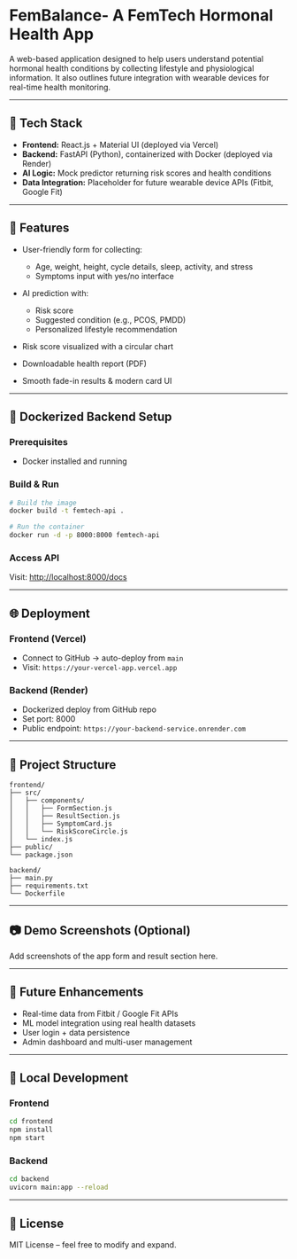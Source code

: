# FemBalance- A FemTech Hormonal Health App

A web-based application designed to help users understand potential hormonal health conditions by collecting lifestyle and physiological information. It also outlines future integration with wearable devices for real-time health monitoring.

---

## 🔧 Tech Stack

* **Frontend:** React.js + Material UI (deployed via Vercel)
* **Backend:** FastAPI (Python), containerized with Docker (deployed via Render)
* **AI Logic:** Mock predictor returning risk scores and health conditions
* **Data Integration:** Placeholder for future wearable device APIs (Fitbit, Google Fit)

---

## 🚀 Features

* User-friendly form for collecting:

  * Age, weight, height, cycle details, sleep, activity, and stress
  * Symptoms input with yes/no interface
* AI prediction with:

  * Risk score
  * Suggested condition (e.g., PCOS, PMDD)
  * Personalized lifestyle recommendation
* Risk score visualized with a circular chart
* Downloadable health report (PDF)
* Smooth fade-in results & modern card UI

---

## 🐳 Dockerized Backend Setup

### Prerequisites

* Docker installed and running

### Build & Run

```bash
# Build the image
docker build -t femtech-api .

# Run the container
docker run -d -p 8000:8000 femtech-api
```

### Access API

Visit: [http://localhost:8000/docs](http://localhost:8000/docs)

---

## 🌐 Deployment

### Frontend (Vercel)

* Connect to GitHub → auto-deploy from `main`
* Visit: `https://your-vercel-app.vercel.app`

### Backend (Render)

* Dockerized deploy from GitHub repo
* Set port: 8000
* Public endpoint: `https://your-backend-service.onrender.com`

---

## 📁 Project Structure

```
frontend/
├── src/
│   ├── components/
│   │   ├── FormSection.js
│   │   ├── ResultSection.js
│   │   ├── SymptomCard.js
│   │   └── RiskScoreCircle.js
│   └── index.js
├── public/
└── package.json

backend/
├── main.py
├── requirements.txt
└── Dockerfile
```

---

## 📷 Demo Screenshots (Optional)

Add screenshots of the app form and result section here.

---

## 📡 Future Enhancements

* Real-time data from Fitbit / Google Fit APIs
* ML model integration using real health datasets
* User login + data persistence
* Admin dashboard and multi-user management

---

## 🧪 Local Development

### Frontend

```bash
cd frontend
npm install
npm start
```

### Backend

```bash
cd backend
uvicorn main:app --reload
```

---

## 📜 License

MIT License – feel free to modify and expand.
